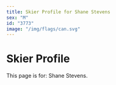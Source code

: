 ```yaml
---
title: Skier Profile for Shane Stevens
sex: "M"
id: "3773"
image: "/img/flags/can.svg" 
---
```


# Skier Profile

This page is for: Shane Stevens.
    